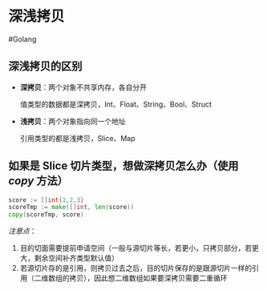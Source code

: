 # 深浅拷贝

<!--more-->

#Golang

## 深浅拷贝的区别
- **深拷贝**：两个对象不共享内存，各自分开
	
	值类型的数据都是深拷贝，Int、Float、String、Bool、Struct
	
- **浅拷贝**：两个对象指向同一个地址

    引用类型的都是浅拷贝，Slice、Map

## 如果是 Slice 切片类型，想做深拷贝怎么办（使用 *copy* 方法）

```go
score := []int{1,2,3}
scoreTmp := make([]int, len(score))
copy(scoreTmp, score)
```

*注意点*：
1. 目的切面需要提前申请空间（一般与源切片等长，若更小，只拷贝部分，若更大，剩余空间补齐类型默认值）
2. 若源切片存的是引用，则拷贝过去之后，目的切片保存的是跟源切片一样的引用（二维数组的拷贝），因此想二维数组如果要深拷贝需要二重循环


